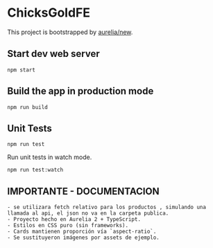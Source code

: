 # ChicksGoldFE

This project is bootstrapped by [aurelia/new](https://github.com/aurelia/new).

## Start dev web server

    npm start

## Build the app in production mode

    npm run build


## Unit Tests

    npm run test

Run unit tests in watch mode.

    npm run test:watch

## IMPORTANTE - DOCUMENTACION

    - se utilizara fetch relativo para los productos , simulando una llamada al api, el json no va en la carpeta publica.
    - Proyecto hecho en Aurelia 2 + TypeScript.
    - Estilos en CSS puro (sin frameworks).
    - Cards mantienen proporción vía `aspect-ratio`.
    - Se sustituyeron imágenes por assets de ejemplo.

    




